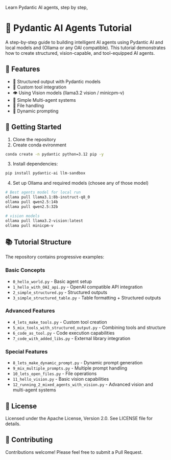 Learn Pydantic AI agents, step by step,

# 🤖 Pydantic AI Agents Tutorial

A step-by-step guide to building intelligent AI agents using Pydantic AI and local models and (Ollama or any OAI compatible). This tutorial demonstrates how to create structured, vision-capable, and tool-equipped AI agents.

## 🌟 Features

- 📝 Structured output with Pydantic models
- 🔧 Custom tool integration
- 👁️ Using Vision models (llama3.2 vision / minicpm-v)
- 🤝 Simple Multi-agent systems
- 📁 File handling
- 🔄 Dynamic prompting

## 🚀 Getting Started

1. Clone the repository
2. Create conda evironment

```bash
conda create -n pydantic python=3.12 pip -y
``` 

3. Install dependencies:

```bash
pip install pydantic-ai llm-sandbox
```
4. Set up Ollama and required models (chosee any of those model)
```bash
# Best agents model for local run
ollama pull llama3.1:8b-instruct-q8_0
ollama pull qwen2.5:14b
ollama pull qwen2.5:32b

# vision models
ollama pull llama3.2-vision:latest
ollama pull minicpm-v
```
## 📚 Tutorial Structure

The repository contains progressive examples:

### Basic Concepts
- `0_hello_world.py` - Basic agent setup
- `1_hello_with_OAI_api.py` - OpenAI compatible API integration
- `2_simple_structured.py` - Structured outputs
- `3_simple_structured_table.py` - Table formatting + Structured outputs

### Advanced Features
- `4_lets_make_tools.py` - Custom tool creation
- `5_mix_tools_with_structured_output.py` - Combining tools and structure
- `6_code_as_tool.py` - Code execution capabilities
- `7_code_with_added_libs.py` - External library integration

### Special Features
- `8_lets_make_dynamic_prompt.py` - Dynamic prompt generation
- `9_mix_multiple_prompts.py` - Multiple prompt handling
- `10_lets_open_files.py` - File operations
- `11_hello_vision.py` - Basic vision capabilities
- `12_running_2_mixed_agents_with_vision.py` - Advanced vision and multi-agent systems

## 📝 License

Licensed under the Apache License, Version 2.0. See LICENSE file for details.

## 🤝 Contributing

Contributions welcome! Please feel free to submit a Pull Request.